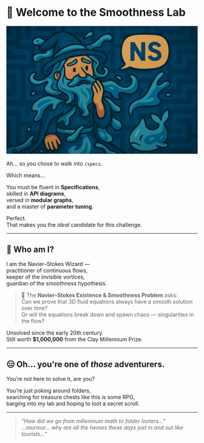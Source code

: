 # 🧪 Welcome to the Smoothness Lab

![Navier–Stokes Wizard](./NS_wizard.png)

Ah… so you chose to walk into `/specs`.

Which means…

You must be fluent in **Specifications**,  
skilled in **API diagrams**,  
versed in **modular graphs**,  
and a master of **parameter tuning**.

Perfect.  
That makes you the *ideal* candidate for this challenge.

---

## 🌊 Who am I?

I am the Navier–Stokes Wizard —  
practitioner of continuous flows,  
keeper of the invisible vortices,  
guardian of the smoothness hypothesis.

> 📜 The **Navier–Stokes Existence & Smoothness Problem** asks:  
> Can we prove that 3D fluid equations always have a smooth solution over time?  
> Or will the equations break down and spawn chaos — singularities in the flow?

Unsolved since the early 20th century.  
Still worth **$1,000,000** from the Clay Millennium Prize.

---

## 😑 Oh... you're one of *those* adventurers.

You’re not here to solve it, are you?

You’re just poking around folders,  
searching for treasure chests like this is some RPG,  
barging into my lab and hoping to loot a secret scroll.

---

> *“How did we go from millennium math to folder looters...”*  
> *...murmur... why are all the heroes these days just in and out like tourists...”*

